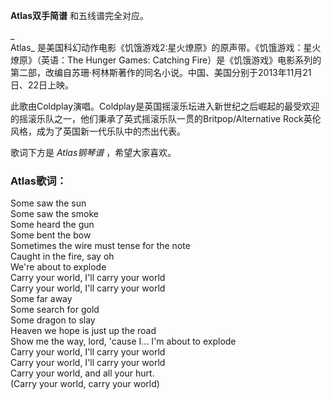 

**Atlas双手简谱** 和五线谱完全对应。

_  
Atlas_ 是美国科幻动作电影《饥饿游戏2:星火燎原》的原声带。《饥饿游戏：星火燎原》（英语：The Hunger Games: Catching
Fire）是《饥饿游戏》电影系列的第二部，改编自苏珊·柯林斯著作的同名小说。中国、美国分别于2013年11月21日、22日上映。

  
此歌由Coldplay演唱。Coldplay是英国摇滚乐坛进入新世纪之后崛起的最受欢迎的摇滚乐队之一，他们秉承了英式摇滚乐队一贯的Britpop/Alternative
Rock英伦风格，成为了英国新一代乐队中的杰出代表。

  
歌词下方是 _Atlas钢琴谱_ ，希望大家喜欢。

### Atlas歌词：

Some saw the sun  
Some saw the smoke  
Some heard the gun  
Some bent the bow  
Sometimes the wire must tense for the note  
Caught in the fire, say oh  
We're about to explode  
Carry your world, I'll carry your world  
Carry your world, I'll carry your world  
Some far away  
Some search for gold  
Some dragon to slay  
Heaven we hope is just up the road  
Show me the way, lord, 'cause I... I'm about to explode  
Carry your world, I'll carry your world  
Carry your world, I'll carry your world  
Carry your world, and all your hurt.  
(Carry your world, carry your world)

